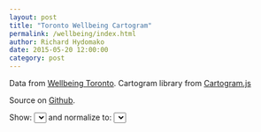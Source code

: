 ```yaml
---
layout: post
title: "Toronto Wellbeing Cartogram"
permalink: /wellbeing/index.html
author: Richard Hydomako
date: 2015-05-20 12:00:00
category: post
---
```

    
Data from [Wellbeing Toronto](http://toronto.ca/wellbeing). Cartogram library from [Cartogram.js](https://github.com/shawnbot/d3-cartogram/)

Source on [Github](https://github.com/rhydomako/rhydomako.ca/tree/master/posts/wellbeingCartogram/).

<link rel="stylesheet" href="/posts/wellbeingCartogram/css/leaflet.css" />
<link rel="stylesheet" href="/posts/wellbeingCartogram/css/style.css"/>

<div class="home">
  <form>
    <p>
      <label>Show: <select id="field"></select></label>
      <label> and normalize to: <select id="scale"></select></label>
      <span id="status"></span>
    </p>
  </form>
  <div id="map"></div>
</div>

<script src="/posts/wellbeingCartogram/js/libs/d3.v3.min.js" type="text/javascript"></script>
<script src="/posts/wellbeingCartogram/js/libs/topojson.v1.min.js" type="text/javascript"></script>
<script src="/posts/wellbeingCartogram/js/libs/queue.v1.min.js" type="text/javascript"></script>
<script src="/posts/wellbeingCartogram/js/libs/leaflet.js" type="text/javascript"></script>
<script src="/posts/wellbeingCartogram/js/libs/cartogram.js" type="text/javascript"></script>

<script src="/posts/wellbeingCartogram/js/script.js" type="text/javascript"></script>
